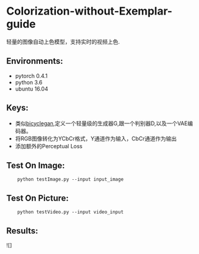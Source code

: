 # Colorization-without-Exemplar-guide
   轻量的图像自动上色模型，支持实时的视频上色.

Environments:
---- 
- pytorch 0.4.1
- python 3.6
- ubuntu 16.04

Keys:
---
- 类似[bicyclegan](https://arxiv.org/abs/1711.11586),定义一个轻量级的生成器G,跟一个判别器D,以及一个VAE编码器。
- 将RGB图像转化为YCbCr格式，Y通道作为输入，CbCr通道作为输出
- 添加额外的Perceptual Loss

Test On Image:
----
```
    python testImage.py --input input_image
```


Test On Picture:
----
```
    python testVideo.py --input video_input
```

Results:
----
![]
